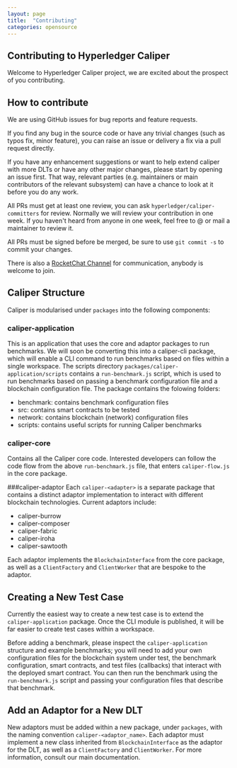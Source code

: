 ```yaml
---
layout: page
title:  "Contributing"
categories: opensource
---
```


## Contributing to Hyperledger Caliper

Welcome to Hyperledger Caliper project, we are excited about the prospect of you contributing.

## How to contribute

We are using GitHub issues for bug reports and feature requests.

If you find any bug in the source code or have any trivial changes (such as typos fix, minor feature), you can raise an issue or delivery a fix via a pull request directly.

If you have any enhancement suggestions or want to help extend caliper with more DLTs or have any other major changes, please start by opening an issue first.
That way, relevant parties (e.g. maintainers or main contributors of the relevant subsystem) can have a chance to look at it before you do any work.

All PRs must get at least one review, you can ask `hyperledger/caliper-committers` for review.
Normally we will review your contribution in one week.
If you haven't heard from anyone in one week, feel free to @ or mail a maintainer to review it.

All PRs must be signed before be merged, be sure to use `git commit -s` to commit your changes.
   
There is also a [RocketChat Channel](https://chat.hyperledger.org/channel/caliper) for communication, anybody is welcome to join. 

## Caliper Structure

Caliper is modularised under `packages` into the following components:

### caliper-application
This is an application that uses the core and adaptor packages to run benchmarks. We will soon be converting this into a caliper-cli package, which will enable a CLI command to run benchmarks based on files within a single workspace. The scripts directory `packages/caliper-application/scripts` contains a `run-benchmark.js` script, which is used to run benchmarks based on passing a benchmark configuration file and a blockchain configuration file. The package contains the folowing folders:
- benchmark: contains benchmark configuration files
- src: contains smart contracts to be tested
- network: contains blockchain (network) configuration files
- scripts: contains useful scripts for running Caliper benchmarks


### caliper-core
Contains all the Caliper core code. Interested developers can follow the code flow from the above `run-benchmark.js` file, that enters `caliper-flow.js` in the core package.

###caliper-adaptor
Each `caliper-<adapter>` is a separate package that contains a distinct adaptor implementation to interact with different blockchain technologies. Current adaptors include:
- caliper-burrow
- caliper-composer
- caliper-fabric
- caliper-iroha
- caliper-sawtooth

Each adaptor implements the `BlockchainInterface` from the core package, as well as a `ClientFactory` and `ClientWorker` that are bespoke to the adaptor.

## Creating a New Test Case

Currently the easiest way to create a new test case is to extend the `caliper-application` package. Once the CLI module is published, it will be far easier to create test cases within a workspace.

Before adding a benchmark, please inspect the `caliper-application` structure and example benchmarks; you will need to add your own configuration files for the blockchain system under test, the benchmark configuration, smart contracts, and test files (callbacks) that interact with the deployed smart contract. You can then run the benchmark using the `run-benchmark.js` script and passing your configuration files that describe that benchmark.
    
## Add an Adaptor for a New DLT
  
New adaptors must be added within a new package, under `packages`, with the naming convention `caliper-<adaptor_name>`. Each adaptor must implement a new class inherited from `BlockchainInterface` as the adaptor for the DLT, as well as a `ClientFactory` and `ClientWorker`. For more information, consult our main documentation.
  